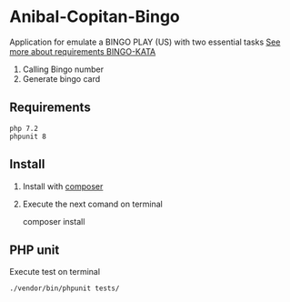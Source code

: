 # Anibal-Copitan-Bingo

Application for emulate a BINGO PLAY (US) with two essential tasks
[See more about requirements BINGO-KATA](/README/bingo-kata-requirements.pdf)

1. Calling Bingo number
2. Generate bingo card

## Requirements

	php 7.2
	phpunit 8

## Install 

1. Install with [composer](https://getcomposer.org/) 
2. Execute the next comand on terminal

	composer install

## PHP unit

Execute test on terminal

	./vendor/bin/phpunit tests/


